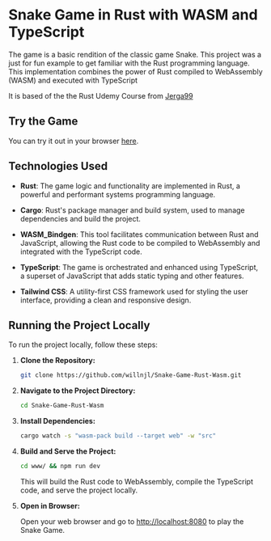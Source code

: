 # Snake Game in Rust with WASM and TypeScript

 The game is a basic rendition of the classic game Snake. This project was a just for fun example to get familiar with the Rust programming language. This implementation combines the power of Rust compiled to WebAssembly (WASM) and executed with TypeScript

It is based of the the Rust Udemy Course from [Jerga99](https://github.com/Jerga99)

## Try the Game

You can try it out in your browser [here](https://willnjl.github.io/Snake-Game-Rust-Wasm/).

## Technologies Used

- **Rust**: The game logic and functionality are implemented in Rust, a powerful and performant systems programming language.

- **Cargo**: Rust's package manager and build system, used to manage dependencies and build the project.

- **WASM_Bindgen**: This tool facilitates communication between Rust and JavaScript, allowing the Rust code to be compiled to WebAssembly and integrated with the TypeScript code.

- **TypeScript**: The game is orchestrated and enhanced using TypeScript, a superset of JavaScript that adds static typing and other features.

- **Tailwind CSS**: A utility-first CSS framework used for styling the user interface, providing a clean and responsive design.

## Running the Project Locally

To run the project locally, follow these steps:

1. **Clone the Repository:**

   ```bash
   git clone https://github.com/willnjl/Snake-Game-Rust-Wasm.git
   ```

2. **Navigate to the Project Directory:**

   ```bash
   cd Snake-Game-Rust-Wasm
   ```

3. **Install Dependencies:**

   ```bash
   cargo watch -s "wasm-pack build --target web" -w "src" 
   ```

4. **Build and Serve the Project:**

   ```bash
   cd www/ && npm run dev
   ```

   This will build the Rust code to WebAssembly, compile the TypeScript code, and serve the project locally.

5. **Open in Browser:**

   Open your web browser and go to [http://localhost:8080](http://localhost:8080) to play the Snake Game.

